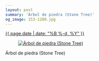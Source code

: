 ```yaml
---
layout: post
summary: 'Árbol de piedra (Stone Tree)'
og_image: 153-1280.jpg
---
```


<div class="post">
 <time>
  <a href="/153">
   {{ page.date | date: "%B %-d, %Y" }}
  </a>
 </time>
 <a href="/153">
  <figure data-taken="11/8/2013">
   <img alt="Árbol de piedra (Stone Tree)" sizes="(min-width: 700px) 50vw, calc(100vw - 2rem)" src="{{ site.assets_url }}/153-640.jpg" srcset="{{ site.assets_url }}/153-1280.jpg 1280w, {{ site.assets_url }}/153-960.jpg 960w, {{ site.assets_url }}/153-640.jpg 640w, {{ site.assets_url }}/153-320.jpg 320w"/>
  </figure>
 </a>
 <span>
  Árbol de piedra (Stone Tree)
 </span>
</div>
